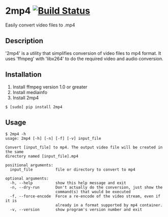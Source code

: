 2mp4 [![Build Status](https://travis-ci.org/skonakov/2mp4.svg?branch=master)](https://travis-ci.org/skonakov/2mp4)
====
Easily convert video files to .mp4

Description
-----------

'2mp4' is a utility that simplifies conversion of video files to mp4 format.
It uses 'ffmpeg' with 'libx264' to do the required video and audio
conversion.

Installation
------------

1. Install ffmpeg version 1.0 or greater
1. Install mediainfo
1. Install 2mp4

```
$ [sudo] pip install 2mp4
```

Usage
-----

```
$ 2mp4 -h
usage: 2mp4 [-h] [-n] [-f] [-v] input_file

Convert [input_file] to mp4. The output video file will be created in the same
directory named [input_file].mp4

positional arguments:
  input_file          file or directory to convert to mp4

optional arguments:
  -h, --help          show this help message and exit
  -n, --dry-run       Don't actually do the conversion, just show the
                      command(s) that would be executed
  -f, --force-encode  Force a re-encode of the video stream, even if it is
                      already in a format supported by mp4 container.
  -v, --version       show program's version number and exit
```

